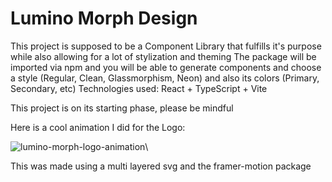 # Lumino Morph Design

This project is supposed to be a Component Library that fulfills it's purpose while also allowing for a lot of stylization and theming
The package will be imported via npm and you will be able to generate components and choose a style (Regular, Clean, Glassmorphism, Neon) and also its colors (Primary, Secondary, etc)
Technologies used: React + TypeScript + Vite

This project is on its starting phase, please be mindful

Here is a cool animation I did for the Logo:

![lumino-morph-logo-animation](https://github.com/user-attachments/assets/f19c722b-56da-46c5-8c99-f67ed571197c)\

This was made using a multi layered svg and the framer-motion package
